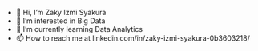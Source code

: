 - 👋 Hi, I’m Zaky Izmi Syakura
- 👀 I’m interested in Big Data
- 🌱 I’m currently learning Data Analytics
- 📫 How to reach me at linkedin.com/in/zaky-izmi-syakura-0b3603218/

<!---
jeki15/jeki15 is a ✨ special ✨ repository because its `README.md` (this file) appears on your GitHub profile.
You can click the Preview link to take a look at your changes.
--->
